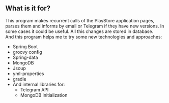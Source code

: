 ## What is it for?

This program makes recurrent calls of the PlayStore application pages, parses them and informs by email or Telegram if they have new versions. In some cases it could be useful.
All this changes are stored in database.  
And this program helps me to try some new technologies and approaches:
- Spring Boot
- groovy config
- Spring-data
- MongoDB
- Jsoup
- yml-properties
- gradle
- And internal libraries for: 
    - Telegram API 
    - MongoDB initialization 